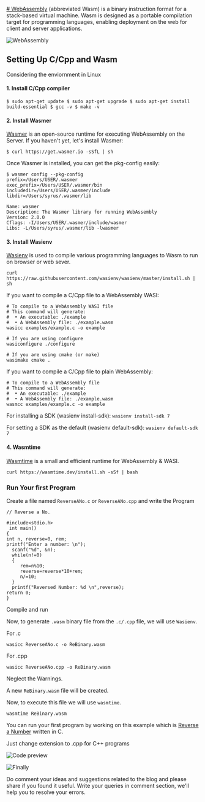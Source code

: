 [# WebAssembly](https://webassembly.org/) (abbreviated Wasm) is a binary instruction format for a stack-based virtual machine. Wasm is designed as a portable compilation target for programming languages, enabling deployment on the web for client and server applications.


![WebAssembly](https://www.wasm.builders/remoteimages/uploads/articles/b729rjnehgef3nb4cisi.png)



## Setting Up C/Cpp and Wasm

Considering the enviornment in Linux

#### 1. Install C/Cpp compiler
`$ sudo apt-get update
$ sudo apt-get upgrade
$ sudo apt-get install build-essential
$ gcc -v
$ make -v`


#### 2. Install Wasmer
[Wasmer](https://docs.wasmer.io/integrations/c/setup) is an open-source runtime for executing WebAssembly on the Server.
If you haven't yet, let's install Wasmer:

```
$ curl https://get.wasmer.io -sSfL | sh
```

Once Wasmer is installed, you can get the pkg-config easily:

```
$ wasmer config --pkg-config
prefix=/Users/USER/.wasmer
exec_prefix=/Users/USER/.wasmer/bin
includedir=/Users/USER/.wasmer/include
libdir=/Users/syrus/.wasmer/lib

Name: wasmer
Description: The Wasmer library for running WebAssembly
Version: 2.0.0
Cflags: -I/Users/USER/.wasmer/include/wasmer
Libs: -L/Users/syrus/.wasmer/lib -lwasmer
```

#### 3. Install Wasienv
[Wasienv](https://github.com/wasienv/wasienv) is used to compile various programming languages to Wasm to run on browser or web sever.

```
curl https://raw.githubusercontent.com/wasienv/wasienv/master/install.sh | sh
```
If you want to compile a C/Cpp file to a WebAssembly WASI:

```
# To compile to a WebAssembly WASI file
# This command will generate:
#  • An executable: ./example
#  • A WebAssembly file: ./example.wasm
wasicc examples/example.c -o example

# If you are using configure
wasiconfigure ./configure

# If you are using cmake (or make)
wasimake cmake .
```
If you want to compile a C/Cpp file to plain WebAssembly:

```
# To compile to a WebAssembly file
# This command will generate:
#  • An executable: ./example
#  • A WebAssembly file: ./example.wasm
wasmcc examples/example.c -o example
```
For installing a SDK (wasienv install-sdk):
`wasienv install-sdk 7`

For setting a SDK as the default (wasienv default-sdk):
`wasienv default-sdk 7`


#### 4. Wasmtime
[Wasmtime](https://wasmtime.dev/) is a small and efficient runtime for WebAssembly & WASI.
```
curl https://wasmtime.dev/install.sh -sSf | bash

```

### Run Your first Program
Create a file named `ReverseANo.c` or `ReverseANo.cpp` and write the Program

```
// Reverse a No.

#include<stdio.h>  
 int main()    
{    
int n, reverse=0, rem;    
printf("Enter a number: \n");    
  scanf("%d", &n);    
  while(n!=0)    
  {    
     rem=n%10;    
     reverse=reverse*10+rem;    
     n/=10;    
  }    
  printf("Reversed Number: %d \n",reverse);    
return 0;  
}  
```
Compile and run

Now, to generate `.wasm` binary file from the `.c/.cpp` file, we will use `Wasienv`.

For .c
```
wasicc ReverseANo.c -o ReBinary.wasm
```
For .cpp

```
wasicc ReverseANo.cpp -o ReBinary.wasm
```

Neglect the Warnings.

A new `ReBinary.wasm` file will be created.

Now, to execute this file we will use `wasmtime`.

```
wasmtime ReBinary.wasm 
```

You can run your first program by working on this example which is [Reverse a Number](https://github.com/enarx/outreachy/tree/main/aryankaushik/FunctionsInC_Wasm/ReverseANo) written in C.

Just change extension to .cpp for C++ programs
 
![Code preview](https://www.wasm.builders/remoteimages/uploads/articles/mhm22axlus92swmedng8.png)

![Finally](https://www.wasm.builders/remoteimages/uploads/articles/9frtb4uwme9kcw9lgvlw.jpg)


Do comment your ideas and suggestions related to the blog and please share if you found it useful.
Write your queries in comment section, we'll help you to resolve your errors.

